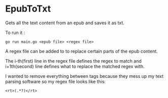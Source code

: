 # EpubToTxt

Gets all the text content from an epub and saves it as txt. 

To run it :

`go run main.go <epub file> <regex file>`


A regex file can be added to to replace certain parts of the epub content. 

The i-th(first) line in the regex file defines the regex to match and i+1th(second) line defines what to replace the matched regex with.

I wanted to remove everything between <rt> tags because they mess up my text parsing software so my regex file looks like this:
```
<rt>(.*?)</rt>
 
```
